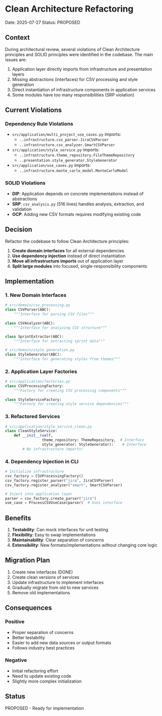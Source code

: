 # Clean Architecture Refactoring

Date: 2025-07-27
Status: PROPOSED

## Context

During architectural review, several violations of Clean Architecture principles and SOLID principles were identified in the codebase. The main issues are:

1. Application layer directly imports from infrastructure and presentation layers
2. Missing abstractions (interfaces) for CSV processing and style generation
3. Direct instantiation of infrastructure components in application services
4. Some modules have too many responsibilities (SRP violation)

## Current Violations

### Dependency Rule Violations

- `src/application/multi_project_use_cases.py` imports:
  - `..infrastructure.csv_parser.JiraCSVParser`
  - `..infrastructure.csv_analyzer.SmartCSVParser`
- `src/application/style_service.py` imports:
  - `..infrastructure.theme_repository.FileThemeRepository`
  - `..presentation.style_generator.StyleGenerator`
- `src/application/use_cases.py` imports:
  - `..infrastructure.monte_carlo_model.MonteCarloModel`

### SOLID Violations

- **DIP**: Application depends on concrete implementations instead of abstractions
- **SRP**: `csv_analysis.py` (516 lines) handles analysis, extraction, and validation
- **OCP**: Adding new CSV formats requires modifying existing code

## Decision

Refactor the codebase to follow Clean Architecture principles:

1. **Create domain interfaces** for all external dependencies
2. **Use dependency injection** instead of direct instantiation
3. **Move all infrastructure imports** out of application layer
4. **Split large modules** into focused, single-responsibility components

## Implementation

### 1. New Domain Interfaces

```python
# src/domain/csv_processing.py
class CSVParser(ABC):
    """Interface for parsing CSV files"""
    
class CSVAnalyzer(ABC):
    """Interface for analyzing CSV structure"""
    
class SprintExtractor(ABC):
    """Interface for extracting sprint data"""

# src/domain/style_generation.py
class StyleGenerator(ABC):
    """Interface for generating styles from themes"""
```

### 2. Application Layer Factories

```python
# src/application/factories.py
class CSVProcessingFactory:
    """Factory for creating CSV processing components"""
    
class StyleServiceFactory:
    """Factory for creating style service dependencies"""
```

### 3. Refactored Services

```python
# src/application/style_service_clean.py
class CleanStyleService:
    def __init__(self, 
                 theme_repository: ThemeRepository,  # Interface
                 style_generator: StyleGenerator):    # Interface
        # No infrastructure imports!
```

### 4. Dependency Injection in CLI

```python
# Initialize infrastructure
csv_factory = CSVProcessingFactory()
csv_factory.register_parser("jira", JiraCSVParser)
csv_factory.register_analyzer("smart", SmartCSVParser)

# Inject into application layer
parser = csv_factory.create_parser("jira")
use_case = ProcessCSVUseCase(parser)  # Uses interface
```

## Benefits

1. **Testability**: Can mock interfaces for unit testing
2. **Flexibility**: Easy to swap implementations
3. **Maintainability**: Clear separation of concerns
4. **Extensibility**: New formats/implementations without changing core logic

## Migration Plan

1. Create new interfaces (DONE)
2. Create clean versions of services
3. Update infrastructure to implement interfaces
4. Gradually migrate from old to new services
5. Remove old implementations

## Consequences

### Positive

- Proper separation of concerns
- Better testability
- Easier to add new data sources or output formats
- Follows industry best practices

### Negative

- Initial refactoring effort
- Need to update existing code
- Slightly more complex initialization

## Status

PROPOSED - Ready for implementation
